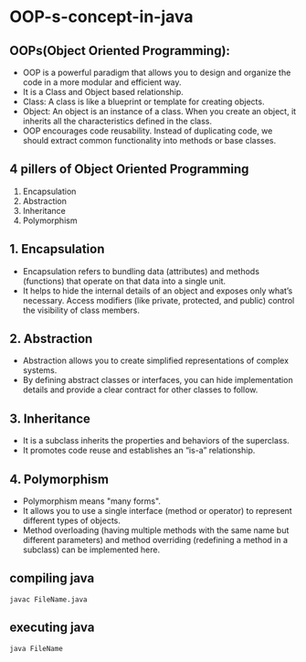 # OOP-s-concept-in-java

## OOPs(Object Oriented Programming):
- OOP is a powerful paradigm that allows you to design and organize the code in a more modular and efficient way.
- It is a Class and Object based relationship.
- Class: A class is like a blueprint or template for creating objects.
- Object: An object is an instance of a class. When you create an object, it inherits all the characteristics defined in the class.
- OOP encourages code reusability. Instead of duplicating code, we should extract common functionality into methods or base classes.

## 4 pillers of Object Oriented Programming
1. Encapsulation
2. Abstraction
3. Inheritance
4. Polymorphism

## 1. Encapsulation
- Encapsulation refers to bundling data (attributes) and methods (functions) that operate on that data into a single unit.
- It helps to hide the internal details of an object and exposes only what’s necessary. Access modifiers (like private, protected, and public) control the visibility of class members.


## 2. Abstraction
- Abstraction allows you to create simplified representations of complex systems.
- By defining abstract classes or interfaces, you can hide implementation details and provide a clear contract for other classes to follow.


## 3. Inheritance
- It is a subclass inherits the properties and behaviors of the superclass.
- It promotes code reuse and establishes an “is-a” relationship.


## 4. Polymorphism
- Polymorphism means "many forms".
- It allows you to use a single interface (method or operator) to represent different types of objects.
- Method overloading (having multiple methods with the same name but different parameters) and method overriding (redefining a method in a subclass) can be implemented here.


## compiling java
``` javac FileName.java ```

## executing java
``` java FileName  ```